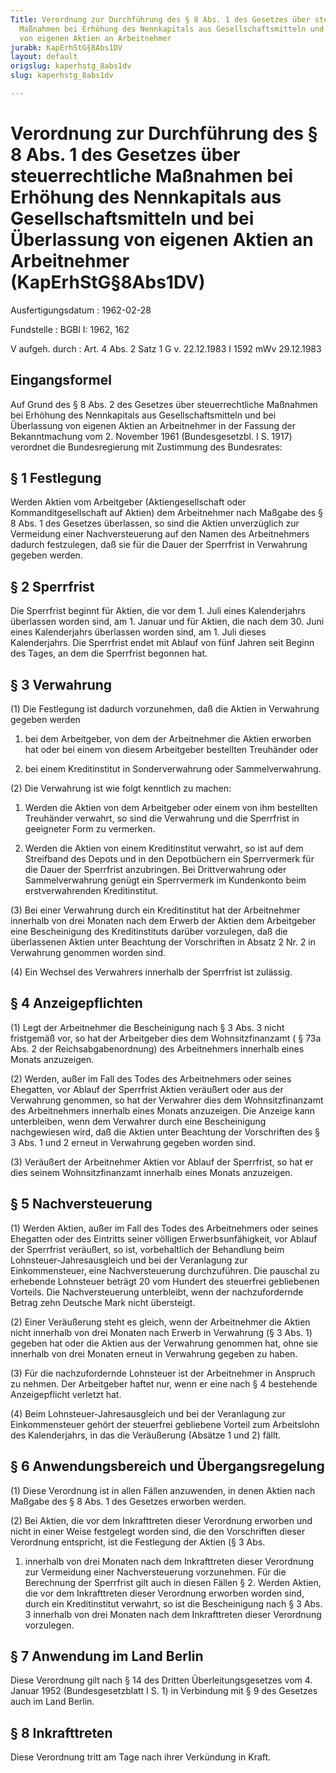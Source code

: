 ```yaml
---
Title: Verordnung zur Durchführung des § 8 Abs. 1 des Gesetzes über steuerrechtliche
  Maßnahmen bei Erhöhung des Nennkapitals aus Gesellschaftsmitteln und bei Überlassung
  von eigenen Aktien an Arbeitnehmer
jurabk: KapErhStG§8Abs1DV
layout: default
origslug: kaperhstg_8abs1dv
slug: kaperhstg_8abs1dv

---
```


# Verordnung zur Durchführung des § 8 Abs. 1 des Gesetzes über steuerrechtliche Maßnahmen bei Erhöhung des Nennkapitals aus Gesellschaftsmitteln und bei Überlassung von eigenen Aktien an Arbeitnehmer (KapErhStG§8Abs1DV)

Ausfertigungsdatum
:   1962-02-28

Fundstelle
:   BGBl I: 1962, 162

V aufgeh. durch
:   Art. 4 Abs. 2 Satz 1 G v. 22.12.1983 I 1592 mWv 29.12.1983


## Eingangsformel

Auf Grund des § 8 Abs. 2 des Gesetzes über steuerrechtliche Maßnahmen
bei Erhöhung des Nennkapitals aus Gesellschaftsmitteln und bei
Überlassung von eigenen Aktien an Arbeitnehmer in der Fassung der
Bekanntmachung vom 2. November 1961 (Bundesgesetzbl. I S. 1917)
verordnet die Bundesregierung mit Zustimmung des Bundesrates:


## § 1 Festlegung

Werden Aktien vom Arbeitgeber (Aktiengesellschaft oder
Kommanditgesellschaft auf Aktien) dem Arbeitnehmer nach Maßgabe des §
8 Abs. 1 des Gesetzes überlassen, so sind die Aktien unverzüglich zur
Vermeidung einer Nachversteuerung auf den Namen des Arbeitnehmers
dadurch festzulegen, daß sie für die Dauer der Sperrfrist in
Verwahrung gegeben werden.


## § 2 Sperrfrist

Die Sperrfrist beginnt für Aktien, die vor dem 1. Juli eines
Kalenderjahrs überlassen worden sind, am 1. Januar und für Aktien, die
nach dem 30. Juni eines Kalenderjahrs überlassen worden sind, am 1.
Juli dieses Kalenderjahrs. Die Sperrfrist endet mit Ablauf von fünf
Jahren seit Beginn des Tages, an dem die Sperrfrist begonnen hat.


## § 3 Verwahrung

(1) Die Festlegung ist dadurch vorzunehmen, daß die Aktien in
Verwahrung gegeben werden

1.  bei dem Arbeitgeber, von dem der Arbeitnehmer die Aktien erworben hat
    oder bei einem von diesem Arbeitgeber bestellten Treuhänder oder


2.  bei einem Kreditinstitut in Sonderverwahrung oder Sammelverwahrung.




(2) Die Verwahrung ist wie folgt kenntlich zu machen:

1.  Werden die Aktien von dem Arbeitgeber oder einem von ihm bestellten
    Treuhänder verwahrt, so sind die Verwahrung und die Sperrfrist in
    geeigneter Form zu vermerken.


2.  Werden die Aktien von einem Kreditinstitut verwahrt, so ist auf dem
    Streifband des Depots und in den Depotbüchern ein Sperrvermerk für die
    Dauer der Sperrfrist anzubringen. Bei Drittverwahrung oder
    Sammelverwahrung genügt ein Sperrvermerk im Kundenkonto beim
    erstverwahrenden Kreditinstitut.




(3) Bei einer Verwahrung durch ein Kreditinstitut hat der Arbeitnehmer
innerhalb von drei Monaten nach dem Erwerb der Aktien dem Arbeitgeber
eine Bescheinigung des Kreditinstituts darüber vorzulegen, daß die
überlassenen Aktien unter Beachtung der Vorschriften in Absatz 2 Nr. 2
in Verwahrung genommen worden sind.

(4) Ein Wechsel des Verwahrers innerhalb der Sperrfrist ist zulässig.


## § 4 Anzeigepflichten

(1) Legt der Arbeitnehmer die Bescheinigung nach § 3 Abs. 3 nicht
fristgemäß vor, so hat der Arbeitgeber dies dem Wohnsitzfinanzamt (
§ 73a Abs. 2 der Reichsabgabenordnung)              des Arbeitnehmers
innerhalb eines Monats anzuzeigen.

(2) Werden, außer im Fall des Todes des Arbeitnehmers oder seines
Ehegatten, vor Ablauf der Sperrfrist Aktien veräußert oder aus der
Verwahrung genommen, so hat der Verwahrer dies dem Wohnsitzfinanzamt
des Arbeitnehmers innerhalb eines Monats anzuzeigen. Die Anzeige kann
unterbleiben, wenn dem Verwahrer durch eine Bescheinigung nachgewiesen
wird, daß die Aktien unter Beachtung der Vorschriften des § 3 Abs. 1
und 2 erneut in Verwahrung gegeben worden sind.

(3) Veräußert der Arbeitnehmer Aktien vor Ablauf der Sperrfrist, so
hat er dies seinem Wohnsitzfinanzamt innerhalb eines Monats
anzuzeigen.


## § 5 Nachversteuerung

(1) Werden Aktien, außer im Fall des Todes des Arbeitnehmers oder
seines Ehegatten oder des Eintritts seiner völligen
Erwerbsunfähigkeit, vor Ablauf der Sperrfrist veräußert, so ist,
vorbehaltlich der Behandlung beim Lohnsteuer-Jahresausgleich und bei
der Veranlagung zur Einkommensteuer, eine Nachversteuerung
durchzuführen. Die pauschal zu erhebende Lohnsteuer beträgt 20 vom
Hundert des steuerfrei gebliebenen Vorteils. Die Nachversteuerung
unterbleibt, wenn der nachzufordernde Betrag zehn Deutsche Mark nicht
übersteigt.

(2) Einer Veräußerung steht es gleich, wenn der Arbeitnehmer die
Aktien nicht innerhalb von drei Monaten nach Erwerb in Verwahrung (§ 3
Abs. 1) gegeben hat oder die Aktien aus der Verwahrung genommen hat,
ohne sie innerhalb von drei Monaten erneut in Verwahrung gegeben zu
haben.

(3) Für die nachzufordernde Lohnsteuer ist der Arbeitnehmer in
Anspruch zu nehmen. Der Arbeitgeber haftet nur, wenn er eine nach § 4
bestehende Anzeigepflicht verletzt hat.

(4) Beim Lohnsteuer-Jahresausgleich und bei der Veranlagung zur
Einkommensteuer gehört der steuerfrei gebliebene Vorteil zum
Arbeitslohn des Kalenderjahrs, in das die Veräußerung (Absätze 1 und
2) fällt.


## § 6 Anwendungsbereich und Übergangsregelung

(1) Diese Verordnung ist in allen Fällen anzuwenden, in denen Aktien
nach Maßgabe des § 8 Abs. 1 des Gesetzes erworben werden.

(2) Bei Aktien, die vor dem Inkrafttreten dieser Verordnung erworben
und nicht in einer Weise festgelegt worden sind, die den Vorschriften
dieser Verordnung entspricht, ist die Festlegung der Aktien (§ 3 Abs.
1) innerhalb von drei Monaten nach dem Inkrafttreten dieser Verordnung
zur Vermeidung einer Nachversteuerung vorzunehmen. Für die Berechnung
der Sperrfrist gilt auch in diesen Fällen § 2. Werden Aktien, die vor
dem Inkrafttreten dieser Verordnung erworben worden sind, durch ein
Kreditinstitut verwahrt, so ist die Bescheinigung nach § 3 Abs. 3
innerhalb von drei Monaten nach dem Inkrafttreten dieser Verordnung
vorzulegen.


## § 7 Anwendung im Land Berlin

Diese Verordnung gilt nach § 14 des Dritten Überleitungsgesetzes vom
4\. Januar 1952 (Bundesgesetzblatt I S. 1) in Verbindung mit § 9 des
Gesetzes auch im Land Berlin.


## § 8 Inkrafttreten

Diese Verordnung tritt am Tage nach ihrer Verkündung in Kraft.

